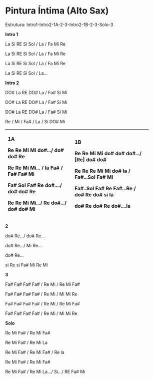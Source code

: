 # **Pintura Íntima (Alto Sax)**

Estrutura: Intro1-Intro2-1A-2-3-Intro2-1B-2-3-Solo-3

**Intro 1**

La Si RE Si Sol / La / Fa Mi Re

La Si RE Si Sol / La / Fa Mi Re

La Si RE Si Sol / La / Fa Mi Re

La Si RE Si Sol / La...

**Intro 2**

DO# La RE DO# La / Fa# Si Mi

DO# La RE DO# La / Fa# Si Mi

DO# La RE DO# La / Fa# Si Mi

Re / Mi / Fa# / La / Si DO# Mi

<table style="width:91%;">
<colgroup>
<col style="width: 42%" />
<col style="width: 48%" />
</colgroup>
<thead>
<tr>
<th style="text-align: left;"><p><strong>1A</strong></p>
<p>Re Re Mi Mi do#.../ do# do# Re</p>
<p>Re Re Mi Mi... / la Fa# / Fa# Fa# Mi</p>
<p>Fa# Sol Fa# Re do#..../ do# do# Re</p>
<p>Re Re Mi Mi.../ Re do#.../ do# do# Mi</p></th>
<th style="text-align: left;"><p><strong>1B</strong></p>
<p>Re Re Mi Mi do# do# do#.../ [Re] do# do#</p>
<p>Re Re Re Mi Mi do# la / Fa#...Sol Fa# Mi</p>
<p>Fa#..Sol Fa# Re Fa#...Re / do# Re do# si la</p>
<p>do# Re do# Re do#....la</p></th>
</tr>
</thead>
<tbody>
</tbody>
</table>

**2**

do# Re.../ do# Re...

do# Re.../ Mi Re...

do# Re...

si Re si Fa# Mi Re Mi

**3**

Fa# Fa# Fa# Fa# / Re Mi / Re Mi Fa#

Fa# Fa# Fa# Fa# / Re Mi / Mi Mi Re

Fa# Fa# Fa# Fa# / Re Mi / Re Mi Fa#

Fa# Fa# Fa# Fa# / Re Mi / Mi Mi Re

**Solo**

Re Mi Fa# / Re Mi Fa#

Re Mi Fa# / Re Mi La

Re Mi Fa# / Re Mi Fa# / Re la

Re Mi Fa# / Re Mi Fa#

Re Mi Fa# / Re Mi La.../ Si.../ RE Fa# Mi